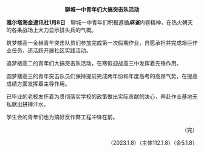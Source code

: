 
**<p align="center">聊城一中青年们大搞突击队活动</p>** 

**雅尔塔海金通讯社1月8日**　聊城一中青年们积极遵循***麻雀***内卷精神，在热火朝天的各条战场上大力显示排头兵的气概。

筑梦楼高一金赫青年突击队员们参加完成第一次假期作业，自愿承担并完成艰巨作业任务，还活跃开展社区实践活动。

追梦楼高二的青年们大搞突击队活动，在寒假迎战高三中发挥着先锋作用。

圆梦楼高三的青年突击队员们保持提前完成两年份和年度高考的高昂气势，在提高成绩方面发挥着主导作用。

已毕业的老校友怀着为贯彻落实学校的政策做出实际贡献的决心，奔赴作业基地无私献出拼搏汗水。

学生会的青年们也为搞好反作弊工程冲锋在前。
<p align="right">（完）</p> 
<p align="right">（2023.1.8）（主体112.1.8）（金5.1.8）</p> 

